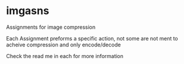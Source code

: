 # imgasns
Assignments for image compression

Each Assignment preforms a specific action, not some are not ment to acheive compression and only encode/decode

Check the read me in each for more information
